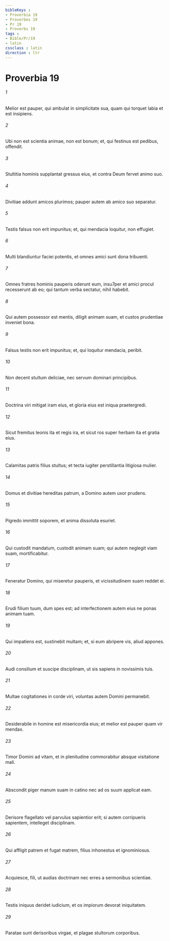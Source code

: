 ```yaml
---
bibleKeys : 
- Proverbia 19
- Proverbes 19
- Pr 19
- Proverbs 19
tags : 
- Bible/Pr/19
- latin
cssclass : latin
direction : ltr
---
```


# Proverbia 19

###### 1
Melior est pauper, qui ambulat in simplicitate sua, quam qui torquet labia et est insipiens.
###### 2
Ubi non est scientia animae, non est bonum; et, qui festinus est pedibus, offendit. 
###### 3
Stultitia hominis supplantat gressus eius, et contra Deum fervet animo suo.
###### 4
Divitiae addunt amicos plurimos; pauper autem ab amico suo separatur.
###### 5
Testis falsus non erit impunitus; et, qui mendacia loquitur, non effugiet.
###### 6
Multi blandiuntur faciei potentis, et omnes amici sunt dona tribuenti.
###### 7
Omnes fratres hominis pauperis oderunt eum, insu7per et amici procul recesserunt ab eo; qui tantum verba sectatur, nihil habebit.
###### 8
Qui autem possessor est mentis, diligit animam suam, et custos prudentiae inveniet bona. 
###### 9
Falsus testis non erit impunitus; et, qui loquitur mendacia, peribit.
###### 10
Non decent stultum deliciae, nec servum dominari principibus.
###### 11
Doctrina viri mitigat iram eius, et gloria eius est iniqua praetergredi.
###### 12
Sicut fremitus leonis ita et regis ira, et sicut ros super herbam ita et gratia eius.
###### 13
Calamitas patris filius stultus; et tecta iugiter perstillantia litigiosa mulier.
###### 14
Domus et divitiae hereditas patrum, a Domino autem uxor prudens.
###### 15
Pigredo immittit soporem, et anima dissoluta esuriet.
###### 16
Qui custodit mandatum, custodit animam suam; qui autem neglegit viam suam, mortificabitur.
###### 17
Feneratur Domino, qui miseretur pauperis, et vicissitudinem suam reddet ei.
###### 18
Erudi filium tuum, dum spes est; ad interfectionem autem eius ne ponas animam tuam.
###### 19
Qui impatiens est, sustinebit multam; et, si eum abripere vis, aliud appones.
###### 20
Audi consilium et suscipe disciplinam, ut sis sapiens in novissimis tuis.
###### 21
Multae cogitationes in corde viri, voluntas autem Domini permanebit.
###### 22
Desiderabile in homine est misericordia eius; et melior est pauper quam vir mendax.
###### 23
Timor Domini ad vitam, et in plenitudine commorabitur absque visitatione mali.
###### 24
Abscondit piger manum suam in catino nec ad os suum applicat eam.
###### 25
Derisore flagellato vel parvulus sapientior erit; si autem corripueris sapientem, intelleget disciplinam.
###### 26
Qui affligit patrem et fugat matrem, filius inhonestus et ignominiosus.
###### 27
Acquiesce, fili, ut audias doctrinam nec erres a sermonibus scientiae.
###### 28
Testis iniquus deridet iudicium, et os impiorum devorat iniquitatem.
###### 29
Paratae sunt derisoribus virgae, et plagae stultorum corporibus.
